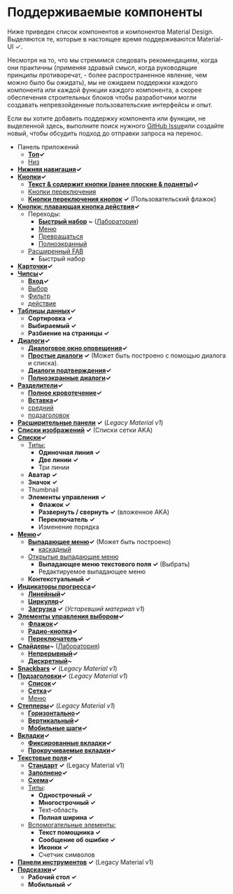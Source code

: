 # Поддерживаемые компоненты

<p class="description">Ниже приведен список компонентов и компонентов Material Design. Выделяются те, которые в настоящее время поддерживаются Material-UI ✓.</p>

Несмотря на то, что мы стремимся следовать рекомендациям, когда они практичны (применяя здравый смысл, когда руководящие принципы противоречат, - более распространенное явление, чем можно было бы ожидать), мы не ожидаем поддержки каждого компонента или каждой функции каждого компонента, а скорее обеспечения строительных блоков чтобы разработчики могли создавать непревзойденные пользовательские интерфейсы и опыт.

Если вы хотите добавить поддержку компонента или функции, не выделенной здесь, выполните поиск нужного [GitHub Issue](https://github.com/mui-org/material-ui/issues)или создайте новый, чтобы обсудить подход до отправки запроса на перенос.

- Панель приложений 
  - **[Топ](https://material.io/design/components/app-bars-top.html)✓**
  - [Низ](https://material.io/design/components/app-bars-bottom.html)
- **[Нижняя навигация](https://material.io/design/components/bottom-navigation.html)✓**
- **[Кнопки](https://material.io/design/components/buttons.html)✓** 
  - **[Текст & содержит кнопки (ранее плоские & подняты)](https://material.io/design/components/buttons.html)✓**
  - [Кнопки переключения](https://material.io/design/components/buttons.html#buttons-toggle-buttons)
  - **[Кнопки переключения кнопок](https://material.io/design/components/buttons.html#toggle-button) ✓** (Пользовательский флажок)
- **[Кнопки: плавающая кнопка действия](https://material.io/design/components/buttons-floating-action-button.html)✓** 
  - Переходы: 
    - **[Быстрый набор](https://material.io/design/components/buttons-floating-action-button.html#types-of-transitions) ~** ([Лаборатория](/lab/about/))
    - [Меню](https://material.io/design/components/buttons-floating-action-button.html#types-of-transitions)
    - [Превращаться](https://material.io/design/components/buttons-floating-action-button.html#types-of-transitions)
    - [Полноэкранный](https://material.io/design/components/buttons-floating-action-button.html#types-of-transitions)
  - [Расширенный FAB](https://material.io/design/components/buttons-floating-action-button.html#extended-fab) 
    - Быстрый набор
- **[Карточки](https://material.io/design/components/cards.html)✓**
- **[Чипсы](https://material.io/design/components/chips.html)✓** 
  - **[Вход](https://material.io/design/components/chips.html#input-chips)✓**
  - [Выбор](https://material.io/design/components/chips.html#choice-chips)
  - [Фильтр](https://material.io/design/components/chips.html#filter-chips)
  - [действие](https://material.io/design/components/chips.html#action-chips)
- **[Таблицы данных](https://material.io/design/components/data-tables.html)✓** 
  - **Сортировка ✓**
  - **Выбираемый ✓**
  - **Разбиение на страницы ✓**
- **[Диалоги](https://material.io/design/components/dialogs.html)✓** 
  - **[Диалоговое окно оповещения](https://material.io/design/components/dialogs.html#alert-dialog)✓**
  - **[Простые диалоги](https://material.io/design/components/dialogs.html#simple-dialog) ✓** (Может быть построено с помощью диалога и списка).
  - **[Диалоги подтверждения](https://material.io/design/components/dialogs.html#confirmation-dialog)✓**
  - **[Полноэкранные диалоги](https://material.io/design/components/dialogs.html#full-screen-dialog)✓**
- **[Разделители](https://material.io/design/components/dividers.html)✓** 
  - **[Полное кровотечение](https://material.io/design/components/dividers.html#types)✓**
  - **[Вставка](https://material.io/design/components/dividers.html#types)✓**
  - [средний](https://material.io/design/components/dividers.html#types)
  - [подзаголовок](https://material.io/design/components/dividers.html#types)
- **[Расширительные панели](https://material.io/archive/guidelines/components/expansion-panels.html) ✓** (*Legacy Material v1*)
- **[Списки изображений](https://material.io/design/components/image-lists.html) ✓** (Списки сетки AKA)
- **[Списки](https://material.io/design/components/lists.html)✓** 
  - [Типы:](https://material.io/design/components/lists.html#types) 
    - **Одиночная линия ✓**
    - **Две линии ✓**
    - Три линии
  - **Аватар ✓**
  - **Значок ✓**
  - Thumbnail
  - **Элементы управления ✓** 
    - **Флажок ✓**
    - **Развернуть / свернуть ✓** (вложенное AKA)
    - **Переключатель ✓**
    - Изменение порядка
- **[Меню](https://material.io/design/components/menus.html)✓** 
  - **[Выпадающее меню](https://material.io/design/components/menus.html#dropdown-menu)✓** (Может быть построено) 
    - [каскадный](https://material.io/design/components/menus.html#dropdown-menu)
  - [Открытые выпадающие меню](https://material.io/design/components/menus.html#exposed-dropdown-menu) 
    - **Выпадающее меню текстового поля ✓** (Выбрать)
    - Редактируемое выпадающее меню
  - **Контекстуальный ✓**
- **[Индикаторы прогресса](https://material.io/design/components/progress-indicators.html)✓** 
  - **[Линейный](https://material.io/design/components/progress-indicators.html#linear-progress-indicators)✓**
  - **[Циркуляр](https://material.io/design/components/progress-indicators.html#circular-progress-indicators)✓**
  - **[Загрузка](https://material.io/archive/guidelines/components/progress-activity.html) ✓** (*Устаревший материал v1*)
- **[Элементы управления выбором](https://material.io/design/components/selection-controls.html)✓** 
  - **[Флажок](https://material.io/design/components/selection-controls.html#checkboxes)✓**
  - **[Радио-кнопка](https://material.io/design/components/selection-controls.html#radio-buttons)✓**
  - **[Переключатель](https://material.io/design/components/selection-controls.html#switches)✓**
- **[Слайдеры](https://material.io/design/components/sliders.html)~** ([Лаборатория](/lab/about/)) 
  - **[Непрерывный](https://material.io/design/components/sliders.html#continuous-slider)✓**
  - **[Дискретный](https://material.io/design/components/sliders.html#discrete-slider)~**
- **[Snackbars](https://material.io/design/components/snackbars.html) ✓** (*Legacy Material v1*)
- **[Подзаголовки](https://material.io/archive/guidelines/components/subheaders.html)✓** (*Legacy Material v1*) 
  - **[Список](https://material.io/archive/guidelines/components/subheaders.html#subheaders-list-subheaders)✓**
  - **[Сетка](https://material.io/archive/guidelines/components/subheaders.html#subheaders-list-subheaders)✓**
  - [Меню](https://material.io/archive/guidelines/components/subheaders.html#subheaders-list-subheaders)
- **[Степперы](https://material.io/archive/guidelines/components/steppers.html)✓** (*Legacy Material v1*) 
  - **[Горизонтально](https://material.io/archive/guidelines/components/steppers.html#steppers-types-of-steppers)✓**
  - **[Вертикальный](https://material.io/archive/guidelines/components/steppers.html#steppers-types-of-steppers)✓**
  - **[Мобильные шаги](https://material.io/archive/guidelines/components/steppers.html#steppers-types-of-steps)✓**
- **[Вкладки](https://material.io/design/components/tabs.html)✓** 
  - **[Фиксированные вкладки](https://material.io/design/components/tabs.html#fixed-tabs)✓**
  - **[Прокручиваемые вкладки](https://material.io/design/components/tabs.html#scrollable-tabs)✓**
- **[Текстовые поля](https://material.io/design/components/text-fields.html)✓** 
  - **[Стандарт](https://material.io/archive/guidelines/components/text-fields.html) ✓** (Legacy Material v1)
  - **[Заполнено](https://material.io/design/components/text-fields.html#filled-text-field)✓**
  - **[Схема](https://material.io/design/components/text-fields.html#outlined-text-field)✓**
  - [Типы](https://material.io/design/components/text-fields.html#input-types): 
    - **Однострочный ✓**
    - **Многострочный ✓**
    - Text-область
    - **Полная ширина ✓**
  - [Вспомогательные элементы:](https://material.io/design/components/text-fields.html#anatomy) 
    - **Текст помощника ✓**
    - **Сообщение об ошибке ✓**
    - **Иконки ✓**
    - Счетчик символов
- **[Панели инструментов](https://material.io/archive/guidelines/components/toolbars.html) ✓** (Legacy Material v1)
- **[Подсказки](https://material.io/design/components/tooltips.html)✓** 
  - **Рабочий стол ✓**
  - **Мобильный ✓**